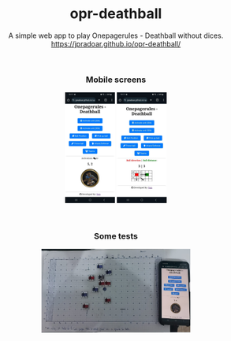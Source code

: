 <div align="center">
  
# opr-deathball

A simple web app to play Onepagerules - Deathball without dices.
<br>
https://jpradoar.github.io/opr-deathball/

<br>


### Mobile screens
<img srC="img/mobile-01.jpeg" height="20%" width="20%">   <img srC="img/mobile-02.jpeg" height="20%" width="20%">

<br>

### Some tests
<img srC="img/demo-test.jpeg" height="60%" width="60%"> 


</div>
